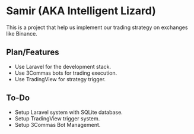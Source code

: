 # Samir (AKA Intelligent Lizard)

This is a project that help us implement our trading strategy on exchanges like Binance.

## Plan/Features

* Use Laravel for the development stack.
* Use 3Commas bots for trading execution.
* Use TradingView for strategy trigger.

## To-Do

* Setup Laravel system with SQLite database.
* Setup TradingView trigger system.
* Setup 3Commas Bot Management.
